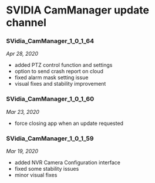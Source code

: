 # SVIDIA CamManager update channel

### SVidia_CamManager_1_0_1_64
*Apr 28, 2020*
- added PTZ control function and settings
- option to send crash report on cloud
- fixed alarm mask setting issue
- visual fixes and stability improvement
    
### SVidia_CamManager_1_0_1_60
*Mar 23, 2020*
- force closing app when an update requested

### SVidia_CamManager_1_0_1_59
*Mar 19, 2020*
- added NVR Camera Configuration interface
- fixed some stability issues
- minor visual fixes
